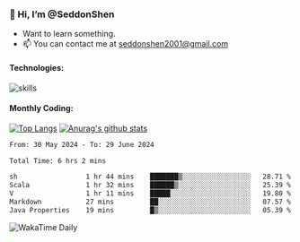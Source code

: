 ### 👋 Hi, I’m @SeddonShen
- Want to learn something.
- 📫 You can contact me at seddonshen2001@gmail.com

#### Technologies:

![skills](https://skillicons.dev/icons?i=scala,js,html,css,bootstrap,jquery,c,cpp,cloudflare,django,docker,flask,git,github,githubactions,linux,latex,mysql,nodejs,ps,php,pr,py,raspberrypi,redis,unreal,v,vscode,vue,bash)

#### Monthly Coding:
[![Top Langs](https://github-readme-stats.vercel.app/api/top-langs?username=seddonshen&show_icons=true&locale=en&layout=compact&hide=html&langs_count=8)](https://github.com/SeddonShen/)
[![Anurag's github stats](https://github-readme-stats.vercel.app/api?username=SeddonShen&count_private=true&show_icons=true)](https://github.com/anuraghazra/github-readme-stats)
<!--START_SECTION:waka-->

```txt
From: 30 May 2024 - To: 29 June 2024

Total Time: 6 hrs 2 mins

sh                 1 hr 44 mins    ███████▒░░░░░░░░░░░░░░░░░   28.71 %
Scala              1 hr 32 mins    ██████▒░░░░░░░░░░░░░░░░░░   25.39 %
V                  1 hr 11 mins    █████░░░░░░░░░░░░░░░░░░░░   19.80 %
Markdown           27 mins         ██░░░░░░░░░░░░░░░░░░░░░░░   07.57 %
Java Properties    19 mins         █▒░░░░░░░░░░░░░░░░░░░░░░░   05.39 %
```

<!--END_SECTION:waka-->

![WakaTime Daily](https://wakatime.com/share/@seddon2001/61a7e342-5f12-4fea-bf92-1fac161e97d6.svg)
<!---
SeddonShen/SeddonShen is a ✨ special ✨ repository because its `README.md` (this file) appears on your GitHub profile.
You can click the Preview link to take a look at your changes.
--->
